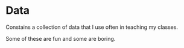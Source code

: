 # Data
Constains a collection of data that I use often in teaching my classes.

Some of these are fun and some are boring. 
